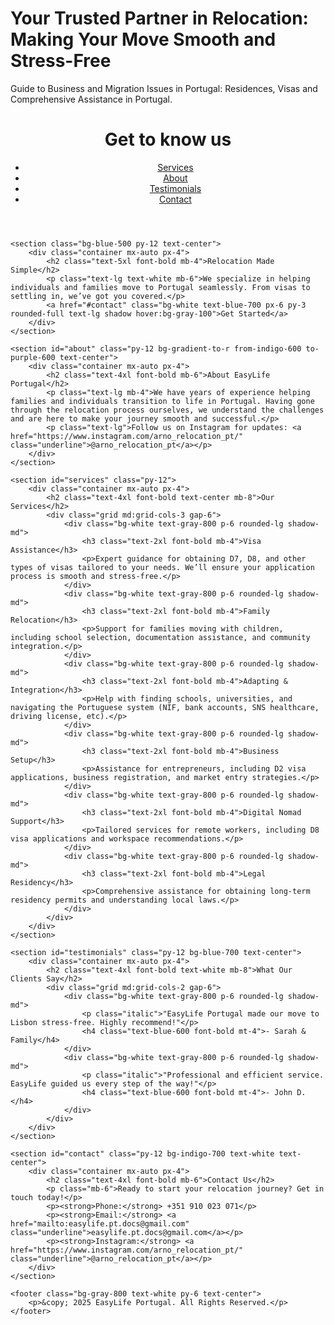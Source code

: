 # Your Trusted Partner in Relocation: Making Your Move Smooth and Stress-Free
Guide to Business and Migration Issues in Portugal: Residences, Visas and Comprehensive Assistance in Portugal.
<html lang="en">
<head>
    <meta charset="UTF-8">
    <meta name="viewport" content="width=device-width, initial-scale=1.0">
    <title>EasyLife Portugal - Relocation Made Simple</title>
    <link href="https://cdn.jsdelivr.net/npm/tailwindcss@2.2.19/dist/tailwind.min.css" rel="stylesheet">
</head>
<body class="bg-gradient-to-r from-blue-500 to-indigo-600 font-sans text-white">
    <header class="bg-blue-700 py-6">
        <div class="container mx-auto flex justify-between items-center px-4">
            <h1 class="text-3xl font-bold">Get to know us</h1>
            <nav>
                <ul class="flex space-x-4">
                    <li><a href="#services" class="hover:underline">Services</a></li>
                    <li><a href="#about" class="hover:underline">About</a></li>
                    <li><a href="#testimonials" class="hover:underline">Testimonials</a></li>
                    <li><a href="#contact" class="hover:underline">Contact</a></li>
                </ul>
            </nav>
        </div>
    </header>

    <section class="bg-blue-500 py-12 text-center">
        <div class="container mx-auto px-4">
            <h2 class="text-5xl font-bold mb-4">Relocation Made Simple</h2>
            <p class="text-lg text-white mb-6">We specialize in helping individuals and families move to Portugal seamlessly. From visas to settling in, we’ve got you covered.</p>
            <a href="#contact" class="bg-white text-blue-700 px-6 py-3 rounded-full text-lg shadow hover:bg-gray-100">Get Started</a>
        </div>
    </section>

    <section id="about" class="py-12 bg-gradient-to-r from-indigo-600 to-purple-600 text-center">
        <div class="container mx-auto px-4">
            <h2 class="text-4xl font-bold mb-6">About EasyLife Portugal</h2>
            <p class="text-lg mb-4">We have years of experience helping families and individuals transition to life in Portugal. Having gone through the relocation process ourselves, we understand the challenges and are here to make your journey smooth and successful.</p>
            <p class="text-lg">Follow us on Instagram for updates: <a href="https://www.instagram.com/arno_relocation_pt/" class="underline">@arno_relocation_pt</a></p>
        </div>
    </section>

    <section id="services" class="py-12">
        <div class="container mx-auto px-4">
            <h2 class="text-4xl font-bold text-center mb-8">Our Services</h2>
            <div class="grid md:grid-cols-3 gap-6">
                <div class="bg-white text-gray-800 p-6 rounded-lg shadow-md">
                    <h3 class="text-2xl font-bold mb-4">Visa Assistance</h3>
                    <p>Expert guidance for obtaining D7, D8, and other types of visas tailored to your needs. We’ll ensure your application process is smooth and stress-free.</p>
                </div>
                <div class="bg-white text-gray-800 p-6 rounded-lg shadow-md">
                    <h3 class="text-2xl font-bold mb-4">Family Relocation</h3>
                    <p>Support for families moving with children, including school selection, documentation assistance, and community integration.</p>
                </div>
                <div class="bg-white text-gray-800 p-6 rounded-lg shadow-md">
                    <h3 class="text-2xl font-bold mb-4">Adapting & Integration</h3>
                    <p>Help with finding schools, universities, and navigating the Portuguese system (NIF, bank accounts, SNS healthcare, driving license, etc).</p>
                </div>
                <div class="bg-white text-gray-800 p-6 rounded-lg shadow-md">
                    <h3 class="text-2xl font-bold mb-4">Business Setup</h3>
                    <p>Assistance for entrepreneurs, including D2 visa applications, business registration, and market entry strategies.</p>
                </div>
                <div class="bg-white text-gray-800 p-6 rounded-lg shadow-md">
                    <h3 class="text-2xl font-bold mb-4">Digital Nomad Support</h3>
                    <p>Tailored services for remote workers, including D8 visa applications and workspace recommendations.</p>
                </div>
                <div class="bg-white text-gray-800 p-6 rounded-lg shadow-md">
                    <h3 class="text-2xl font-bold mb-4">Legal Residency</h3>
                    <p>Comprehensive assistance for obtaining long-term residency permits and understanding local laws.</p>
                </div>
            </div>
        </div>
    </section>

    <section id="testimonials" class="py-12 bg-blue-700 text-center">
        <div class="container mx-auto px-4">
            <h2 class="text-4xl font-bold text-white mb-8">What Our Clients Say</h2>
            <div class="grid md:grid-cols-2 gap-6">
                <div class="bg-white text-gray-800 p-6 rounded-lg shadow-md">
                    <p class="italic">"EasyLife Portugal made our move to Lisbon stress-free. Highly recommend!"</p>
                    <h4 class="text-blue-600 font-bold mt-4">- Sarah & Family</h4>
                </div>
                <div class="bg-white text-gray-800 p-6 rounded-lg shadow-md">
                    <p class="italic">"Professional and efficient service. EasyLife guided us every step of the way!"</p>
                    <h4 class="text-blue-600 font-bold mt-4">- John D.</h4>
                </div>
            </div>
        </div>
    </section>

    <section id="contact" class="py-12 bg-indigo-700 text-white text-center">
        <div class="container mx-auto px-4">
            <h2 class="text-4xl font-bold mb-6">Contact Us</h2>
            <p class="mb-6">Ready to start your relocation journey? Get in touch today!</p>
            <p><strong>Phone:</strong> +351 910 023 071</p>
            <p><strong>Email:</strong> <a href="mailto:easylife.pt.docs@gmail.com" class="underline">easylife.pt.docs@gmail.com</a></p>
            <p><strong>Instagram:</strong> <a href="https://www.instagram.com/arno_relocation_pt/" class="underline">@arno_relocation_pt</a></p>
        </div>
    </section>

    <footer class="bg-gray-800 text-white py-6 text-center">
        <p>&copy; 2025 EasyLife Portugal. All Rights Reserved.</p>
    </footer>
</body>
</html>
